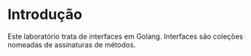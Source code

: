 # Introdução

Este laboratório trata de interfaces em Golang. Interfaces são coleções nomeadas de assinaturas de métodos.
